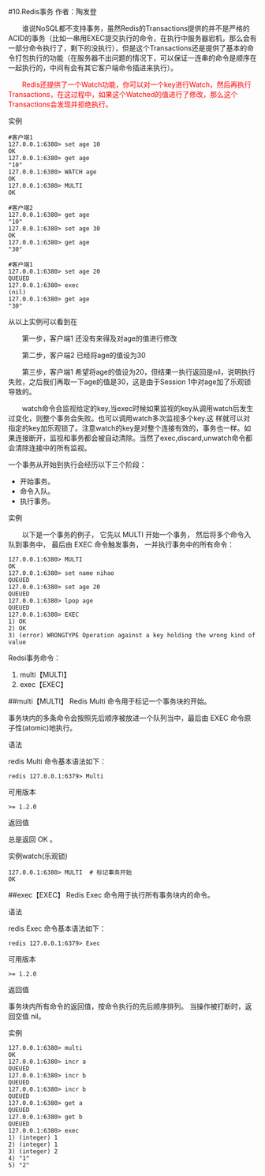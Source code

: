 #10.Redis事务
作者：陶发登

　　谁说NoSQL都不支持事务，虽然Redis的Transactions提供的并不是严格的ACID的事务（比如一串用EXEC提交执行的命令，在执行中服务器宕机，那么会有一部分命令执行了，剩下的没执行），但是这个Transactions还是提供了基本的命令打包执行的功能（在服务器不出问题的情况下，可以保证一连串的命令是顺序在一起执行的，中间有会有其它客户端命令插进来执行）。  

　　<span style="color:red">Redis还提供了一个Watch功能，你可以对一个key进行Watch，然后再执行Transactions，在这过程中，如果这个Watched的值进行了修改，那么这个Transactions会发现并拒绝执行。</span>

实例

	#客户端1
	127.0.0.1:6380> set age 10
	OK
	127.0.0.1:6380> get age
	"10"
	127.0.0.1:6380> WATCH age
	OK
	127.0.0.1:6380> MULTI
	OK

	#客户端2
	127.0.0.1:6380> get age
	"10"
	127.0.0.1:6380> set age 30
	OK
	127.0.0.1:6380> get age
	"30"

	#客户端1
	127.0.0.1:6380> set age 20
	QUEUED
	127.0.0.1:6380> exec
	(nil)
	127.0.0.1:6380> get age
	"30"

从以上实例可以看到在

　　第一步，客户端1 还没有来得及对age的值进行修改

　　第二步，客户端2 已经将age的值设为30

　　第三步，客户端1 希望将age的值设为20，但结果一执行返回是nil，说明执行失败，之后我们再取一下age的值是30，这是由于Session 1中对age加了乐观锁导致的。

　　watch命令会监视给定的key,当exec时候如果监视的key从调用watch后发生过变化，则整个事务会失败。也可以调用watch多次监视多个key.这 样就可以对指定的key加乐观锁了。注意watch的key是对整个连接有效的，事务也一样。如果连接断开，监视和事务都会被自动清除。当然了exec,discard,unwatch命令都会清除连接中的所有监视。

一个事务从开始到执行会经历以下三个阶段：

-	开始事务。
-	命令入队。
-	执行事务。


实例

　　以下是一个事务的例子， 它先以 MULTI 开始一个事务， 然后将多个命令入队到事务中， 最后由 EXEC 命令触发事务， 一并执行事务中的所有命令：

	127.0.0.1:6380> MULTI
	OK
	127.0.0.1:6380> set name nihao
	QUEUED
	127.0.0.1:6380> set age 20
	QUEUED
	127.0.0.1:6380> lpop age
	QUEUED
	127.0.0.1:6380> EXEC
	1) OK
	2) OK
	3) (error) WRONGTYPE Operation against a key holding the wrong kind of value

Redsi事务命令：

1.	multi【MULTI】
2.	exec【EXEC】

##multi【MULTI】
Redis Multi 命令用于标记一个事务块的开始。

事务块内的多条命令会按照先后顺序被放进一个队列当中，最后由 EXEC 命令原子性(atomic)地执行。

语法

redis Multi 命令基本语法如下：

	redis 127.0.0.1:6379> Multi
可用版本

	>= 1.2.0
返回值

总是返回 OK 。

实例watch(乐观锁)

	127.0.0.1:6380> MULTI  # 标记事务开始
	OK
##exec【EXEC】
Redis Exec 命令用于执行所有事务块内的命令。

语法

redis Exec 命令基本语法如下：

	redis 127.0.0.1:6379> Exec
可用版本

	>= 1.2.0
返回值

事务块内所有命令的返回值，按命令执行的先后顺序排列。 当操作被打断时，返回空值 nil。

实例

	127.0.0.1:6380> multi
	OK
	127.0.0.1:6380> incr a
	QUEUED
	127.0.0.1:6380> incr b
	QUEUED
	127.0.0.1:6380> incr b
	QUEUED
	127.0.0.1:6380> get a
	QUEUED
	127.0.0.1:6380> get b
	QUEUED
	127.0.0.1:6380> exec
	1) (integer) 1
	2) (integer) 1
	3) (integer) 2
	4) "1"
	5) "2"